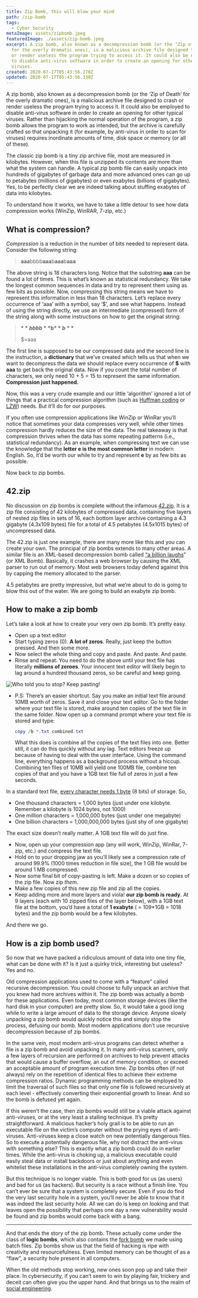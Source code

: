 ```yaml
---
title: Zip Bomb, this will blow your mind
path: /zip-bomb
tags:
  - Cyber Security
metaImage: assets/zipbomb.jpeg
featuredImage: ./assets/zip-bomb.jpeg
excerpt: A zip bomb, also known as a decompression bomb (or the ‘Zip of Death’
  for the overly dramatic ones), is a malicious archive file designed to crash
  or render useless the program trying to access it. It could also be employed
  to disable anti-virus software in order to create an opening for other typical
  viruses.
created: 2020-07-17T05:43:56.270Z
updated: 2020-07-17T05:43:56.330Z
---
```

A zip bomb, also known as a decompression bomb (or the ‘Zip of Death’ for the overly dramatic ones), is a malicious archive file designed to crash or render useless the program trying to access it. It could also be employed to disable anti-virus software in order to create an opening for other typical viruses. Rather than hijacking the normal operation of the program, a zip bomb allows the program to work as intended, but the archive is carefully crafted so that unpacking it (for example, by anti-virus in order to scan for viruses) requires inordinate amounts of time, disk space or memory (or all of these).

The classic zip bomb is a tiny zip archive file, most are measured in kilobytes. However, when this file is unzipped its contents are more than what the system can handle. A typical zip bomb file can easily unpack into hundreds of gigabytes of garbage data and more advanced ones can go up to petabytes (millions of gigabytes) or even exabytes (billions of gigabytes). Yes, to be perfectly clear we are indeed talking about stuffing exabytes of data into kilobytes.

To understand how it works, we have to take a little detour to see how data compression works (WinZip, WinRAR, 7-zip, etc.)

## What is compression?

*Compression* is a reduction in the number of bits needed to represent data. Consider the following string:

> **aaa**bbbb**aaa**b**aaa**b**aaa**

The above string is 18 characters long. Notice that the substring **aaa** can be found a lot of times. This is what’s known as statistical redundancy. We take the longest common sequences in data and try to represent them using as few bits as possible. Now, compressing this string means we have to represent this information in less than 18 characters. Let’s replace every occurrence of ‘aaa’ with a symbol, say ‘$’, and see what happens. Instead of using the string directly, we use an intermediate (compressed) form of the string along with some instructions on how to get the original string:

> **$**bbbb**$**b**$**b**$**
>
> $=aaa

The first line is supposed to be our compressed data and the second line is the instruction, a **dictionary** that we’ve created which tells us that when we want to decompress the data we should replace every occurrence of **$** with **aaa** to get back the original data. Now if you count the total number of characters, we only need 10 + 5 = 15 to represent the same information. **Compression just happened.**

Now, this was a very crude example and our little ‘algorithm’ ignored a lot of things that a practical compression algorithm (such as [Huffman coding](https://en.wikipedia.org/wiki/Huffman_coding) or [LZW](https://en.wikipedia.org/wiki/Lempel%E2%80%93Ziv%E2%80%93Welch)) needs. But it’ll do for our purposes.

If you often use compression applications like WinZip or WinRar you’ll notice that sometimes your data compresses very well, while other times compression hardly reduces the size of the data. The real takeaway is that compression thrives when the data has some repeating patterns (i.e., statistical redundancy). As an example, when compressing text we can use the knowledge that the **letter e is the most common letter** in modern English. So, it’d be worth our while to try and represent **e** by as few bits as possible.

Now back to zip bombs.

## 42.zip

No discussion on zip bombs is complete without the infamous [42.zip](https://xeushack.com/download/42.zip). It is a zip file consisting of 42 kilobytes of compressed data, containing five layers of nested zip files in sets of 16, each bottom layer archive containing a 4.3 gigabyte (4.3x109 bytes) file for a total of 4.5 petabytes (4.5x1015 bytes) of uncompressed data.

The 42.zip is just one example, there are many more like this and you can create your own. The principal of zip bombs extends to many other areas. A similar file is an XML-based decompression bomb called [“a billion laughs](https://en.wikipedia.org/wiki/Billion_laughs)” (or XML Bomb). Basically, it crashes a web browser by causing the XML parser to run out of memory. Most web browsers today defend against this by capping the memory allocated to the parser.

4.5 petabytes are pretty impressive, but what we’re about to do is going to blow this out of the water. We are going to build an exabyte zip bomb.

## How to make a zip bomb

Let’s take a look at how to create your very own zip bomb. It’s pretty easy.

* Open up a text editor
* Start typing zeros (0). **A lot of zeros**. Really, just keep the button pressed. And then some more.
* Now select the whole thing and copy and paste. And paste. And paste.
* Rinse and repeat. You need to do the above until your text file has literally **millions of zeroes**. Your innocent text editor will likely begin to lag around a hundred thousand zeros, so be careful and keep going.

![Who told you to stop? Keep pasting!](assets/zeros.png "Who told you to stop? Keep pasting!")

* P.S: There’s an easier shortcut. Say you make an initial text file around 10MB worth of zeros. Save it and close your text editor. Go to the folder where your text file is stored, make around ten copies of the text file in the same folder. Now open up a command prompt where your text file is stored and type:

  ```powershell
  copy /b *.txt combined.txt
  ```

  What this does is combine all the copies of the text files into one. Better still, it can do this quickly without any lag. Text editors freeze up because of having to deal with the user interface. Using the command line, everything happens as a background process without a hiccup. Combining ten files of 10MB will yield one 100MB file, combine ten copies of that and you have a 1GB text file full of zeros in just a few seconds.

In a standard text file, [every character needs 1 byte](https://en.wikipedia.org/wiki/ASCII) (8 bits) of storage. So,

* One thousand characters = 1,000 bytes (just under one kilobyte. Remember a kilobyte is 1024 bytes, not 1000)
* One million characters = 1,000,000 bytes (just under one megabyte)
* One billion characters = 1,000,000,000 bytes (just shy of one gigabyte)

The exact size doesn’t really matter. A 1GB text file will do just fine.

* Now, open up your compression app (any will work, WinZip, WinRar, 7-zip, etc.) and compress the text file.
* Hold on to your dropping jaw as you’ll likely see a compression rate of around 99.9% (1000 times reduction in file size), the 1 GB file would be around 1 MB compressed.
* Now some final bit of copy-pasting is left. Make a dozen or so copies of the zip file. Now zip *them*.
* Make a few copies of this new zip file and zip all the copies.
* Keep adding more and more layers and viola! **our zip bomb is ready**. At 9 layers (each with 10 zipped files of the layer below), with a 1GB text file at the bottom, you’d have a total of **1 exabyte** ( = 109*1GB = 1018 bytes) and the zip bomb would be a few kilobytes.

And there we go.

## How is a zip bomb used?

So now that we have packed a ridiculous amount of data into one tiny file, what can be done with it? Is it just a quirky trick, interesting but useless? Yes and no.

Old compression applications used to come with a “feature” called recursive decompression. You could choose to fully unpack an archive that you knew had more archives within it. The zip bomb was actually a bomb for these applications. Even today, most common storage devices (like the hard disk in your computer) are pretty slow. So, it would take a good long while to write a large amount of data to the storage device. Anyone slowly unpacking a zip bomb would quickly notice this and simply stop the process, defusing our bomb. Most modern applications don’t use recursive decompression because of zip bombs.

In the same vein, most modern anti-virus programs can detect whether a file is a zip bomb and avoid unpacking it. In many anti-virus scanners, only a few layers of recursion are performed on archives to help prevent attacks that would cause a buffer overflow, an out of memory condition, or exceed an acceptable amount of program execution time. Zip bombs often (if not always) rely on the repetition of identical files to achieve their extreme compression ratios. Dynamic programming methods can be employed to limit the traversal of such files so that only one file is followed recursively at each level - effectively converting their exponential growth to linear. And so the bomb is defused yet again.

If this weren’t the case, then zip bombs would still be a viable attack against anti-viruses, or at the very least a stalling technique. It’s pretty straightforward. A malicious hacker’s holy grail is to be able to run an executable file on the victim’s computer without the prying eyes of anti-viruses. Anti-viruses keep a close watch on new potentially dangerous files. So to execute a potentially dangerous file, why not distract the anti-virus with something else? This is exactly what a zip bomb could do in earlier times. While the anti-virus is choking up, a malicious executable could easily steal data or install backdoors or just about anything and even whitelist these installations in the anti-virus completely owning the system.

But this technique is no longer viable. This is both good for us (as users) and bad for us (as hackers). But security is a race without a finish line. You can’t ever be sure that a system is completely secure. Even if you do find the very last security hole in a system, you’ll never be able to know that it was indeed the last security hole. All we can do is keep on looking and that leaves open the possibility that perhaps one day a new vulnerability would be found and zip bombs would come back with a bang.

- - -

And that ends the story of the zip bomb. These actually come under the class of **logic bombs**, which also contains the [fork bomb](https://blog.leewardslope.com/fork-bomb) we made using batch files. Zip bombs show us that the field of hacking is ripe with creativity and resourcefulness. Even limited memory can be thought of as a “flaw”, a security hole present in all computers.

When the old methods stop working, new ones soon pop up and take their place. In cybersecurity, if you can’t seem to win by playing fair, trickery and deceit can often give you the upper hand. And that brings us to the realm of [social engineering](https://blog.leewardslope.com/introduction-to-social-engineering).